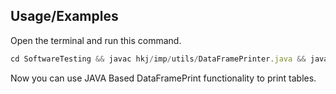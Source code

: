 
## Usage/Examples

Open the terminal and run this command.
```javascript
cd SoftwareTesting && javac hkj/imp/utils/DataFramePrinter.java && javac hkj/imp/utils/Testing.java 
```

Now you can use JAVA Based DataFramePrint functionality to print tables.
